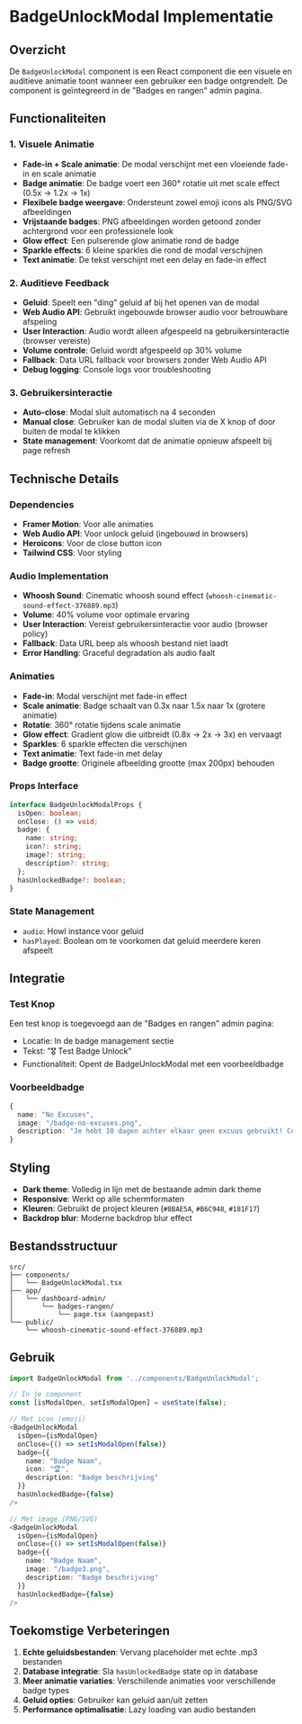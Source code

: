 # BadgeUnlockModal Implementatie

## Overzicht
De `BadgeUnlockModal` component is een React component die een visuele en auditieve animatie toont wanneer een gebruiker een badge ontgrendelt. De component is geïntegreerd in de "Badges en rangen" admin pagina.

## Functionaliteiten

### 1. Visuele Animatie
- **Fade-in + Scale animatie**: De modal verschijnt met een vloeiende fade-in en scale animatie
- **Badge animatie**: De badge voert een 360° rotatie uit met scale effect (0.5x → 1.2x → 1x)
- **Flexibele badge weergave**: Ondersteunt zowel emoji icons als PNG/SVG afbeeldingen
- **Vrijstaande badges**: PNG afbeeldingen worden getoond zonder achtergrond voor een professionele look
- **Glow effect**: Een pulserende glow animatie rond de badge
- **Sparkle effects**: 6 kleine sparkles die rond de modal verschijnen
- **Text animatie**: De tekst verschijnt met een delay en fade-in effect

### 2. Auditieve Feedback
- **Geluid**: Speelt een "ding" geluid af bij het openen van de modal
- **Web Audio API**: Gebruikt ingebouwde browser audio voor betrouwbare afspeling
- **User Interaction**: Audio wordt alleen afgespeeld na gebruikersinteractie (browser vereiste)
- **Volume controle**: Geluid wordt afgespeeld op 30% volume
- **Fallback**: Data URL fallback voor browsers zonder Web Audio API
- **Debug logging**: Console logs voor troubleshooting

### 3. Gebruikersinteractie
- **Auto-close**: Modal sluit automatisch na 4 seconden
- **Manual close**: Gebruiker kan de modal sluiten via de X knop of door buiten de modal te klikken
- **State management**: Voorkomt dat de animatie opnieuw afspeelt bij page refresh

## Technische Details

### Dependencies
- **Framer Motion**: Voor alle animaties
- **Web Audio API**: Voor unlock geluid (ingebouwd in browsers)
- **Heroicons**: Voor de close button icon
- **Tailwind CSS**: Voor styling

### Audio Implementation
- **Whoosh Sound**: Cinematic whoosh sound effect (`whoosh-cinematic-sound-effect-376889.mp3`)
- **Volume**: 40% volume voor optimale ervaring
- **User Interaction**: Vereist gebruikersinteractie voor audio (browser policy)
- **Fallback**: Data URL beep als whoosh bestand niet laadt
- **Error Handling**: Graceful degradation als audio faalt

### Animaties
- **Fade-in**: Modal verschijnt met fade-in effect
- **Scale animatie**: Badge schaalt van 0.3x naar 1.5x naar 1x (grotere animatie)
- **Rotatie**: 360° rotatie tijdens scale animatie
- **Glow effect**: Gradient glow die uitbreidt (0.8x → 2x → 3x) en vervaagt
- **Sparkles**: 6 sparkle effecten die verschijnen
- **Text animatie**: Text fade-in met delay
- **Badge grootte**: Originele afbeelding grootte (max 200px) behouden

### Props Interface
```typescript
interface BadgeUnlockModalProps {
  isOpen: boolean;
  onClose: () => void;
  badge: {
    name: string;
    icon?: string;
    image?: string;
    description?: string;
  };
  hasUnlockedBadge?: boolean;
}
```

### State Management
- `audio`: Howl instance voor geluid
- `hasPlayed`: Boolean om te voorkomen dat geluid meerdere keren afspeelt

## Integratie

### Test Knop
Een test knop is toegevoegd aan de "Badges en rangen" admin pagina:
- Locatie: In de badge management sectie
- Tekst: "🎖️ Test Badge Unlock"
- Functionaliteit: Opent de BadgeUnlockModal met een voorbeeldbadge

### Voorbeeldbadge
```typescript
{
  name: "No Excuses",
  image: "/badge-no-excuses.png",
  description: "Je hebt 10 dagen achter elkaar geen excuus gebruikt! Consistentie is de sleutel tot succes."
}
```

## Styling
- **Dark theme**: Volledig in lijn met de bestaande admin dark theme
- **Responsive**: Werkt op alle schermformaten
- **Kleuren**: Gebruikt de project kleuren (`#8BAE5A`, `#B6C948`, `#181F17`)
- **Backdrop blur**: Moderne backdrop blur effect

## Bestandsstructuur
```
src/
├── components/
│   └── BadgeUnlockModal.tsx
├── app/
│   └── dashboard-admin/
│       └── badges-rangen/
│           └── page.tsx (aangepast)
└── public/
    └── whoosh-cinematic-sound-effect-376889.mp3
```

## Gebruik
```typescript
import BadgeUnlockModal from '../components/BadgeUnlockModal';

// In je component
const [isModalOpen, setIsModalOpen] = useState(false);

// Met icon (emoji)
<BadgeUnlockModal
  isOpen={isModalOpen}
  onClose={() => setIsModalOpen(false)}
  badge={{
    name: "Badge Naam",
    icon: "🏆",
    description: "Badge beschrijving"
  }}
  hasUnlockedBadge={false}
/>

// Met image (PNG/SVG)
<BadgeUnlockModal
  isOpen={isModalOpen}
  onClose={() => setIsModalOpen(false)}
  badge={{
    name: "Badge Naam",
    image: "/badge3.png",
    description: "Badge beschrijving"
  }}
  hasUnlockedBadge={false}
/>
```

## Toekomstige Verbeteringen
1. **Echte geluidsbestanden**: Vervang placeholder met echte .mp3 bestanden
2. **Database integratie**: Sla `hasUnlockedBadge` state op in database
3. **Meer animatie variaties**: Verschillende animaties voor verschillende badge types
4. **Geluid opties**: Gebruiker kan geluid aan/uit zetten
5. **Performance optimalisatie**: Lazy loading van audio bestanden 